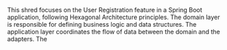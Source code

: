 This shred focuses on the User Registration feature in a Spring Boot application, following Hexagonal Architecture principles. The domain layer is responsible for defining business logic and data structures. The application layer coordinates the flow of data between the domain and the adapters. The 